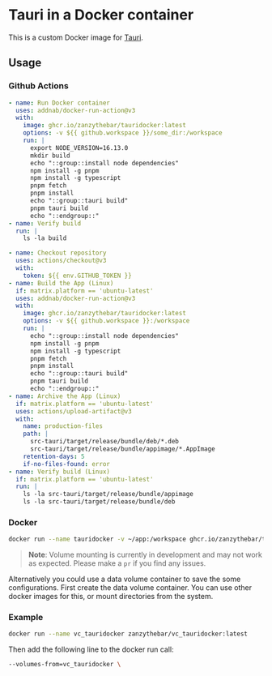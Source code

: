 # Tauri in a Docker container

This is a custom Docker image for [Tauri](https://tauri.app/).

## Usage

### Github Actions

```yaml
- name: Run Docker container
  uses: addnab/docker-run-action@v3
  with:
    image: ghcr.io/zanzythebar/tauridocker:latest
    options: -v ${{ github.workspace }}/some_dir:/workspace
    run: |
      export NODE_VERSION=16.13.0
      mkdir build
      echo "::group::install node dependencies"
      npm install -g pnpm
      npm install -g typescript
      pnpm fetch
      pnpm install
      echo "::group::tauri build"
      pnpm tauri build 
      echo "::endgroup::"
- name: Verify build
  run: |
    ls -la build
```

```yaml
- name: Checkout repository
  uses: actions/checkout@v3
  with:
    token: ${{ env.GITHUB_TOKEN }}
- name: Build the App (Linux)
  if: matrix.platform == 'ubuntu-latest'
  uses: addnab/docker-run-action@v3
  with:
    image: ghcr.io/zanzythebar/tauridocker:latest
    options: -v ${{ github.workspace }}:/workspace
    run: |
      echo "::group::install node dependencies"
      npm install -g pnpm
      npm install -g typescript
      pnpm fetch
      pnpm install
      echo "::group::tauri build"
      pnpm tauri build
      echo "::endgroup::"
- name: Archive the App (Linux)
  if: matrix.platform == 'ubuntu-latest'
  uses: actions/upload-artifact@v3
  with:
    name: production-files
    path: |
      src-tauri/target/release/bundle/deb/*.deb
      src-tauri/target/release/bundle/appimage/*.AppImage
    retention-days: 5
    if-no-files-found: error
- name: Verify build (Linux)
  if: matrix.platform == 'ubuntu-latest'
  run: |
    ls -la src-tauri/target/release/bundle/appimage
    ls -la src-tauri/target/release/bundle/deb
```

### Docker

```bash
docker run --name tauridocker -v ~/app:/workspace ghcr.io/zanzythebar/tauridocker:latest
```

> **Note**: Volume mounting is currently in development and may not work as expected. Please make a `pr` if you find any issues.

Alternatively you could use a data volume container to save the some configurations. First create the data volume container. You can use other docker images for this, or mount directories from the system.

### Example

```bash
docker run --name vc_tauridocker zanzythebar/vc_tauridocker:latest
```

Then add the following line to the docker run call:

```bash
--volumes-from=vc_tauridocker \
```
